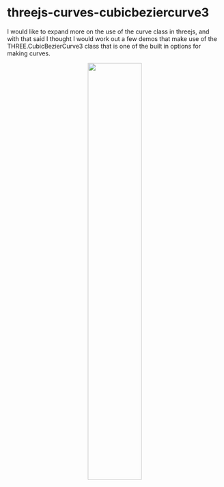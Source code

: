 # threejs-curves-cubicbeziercurve3

I would like to expand more on the use of the curve class in threejs, and with that said I thought I would work out a few demos that make use of the THREE.CubicBezierCurve3 class that is one of the built in options for making curves.



<div align="center">
      <a href="https://www.youtube.com/watch?v=vRyUZF-zscQ">
         <img src="https://img.youtube.com/vi/vRyUZF-zscQ/0.jpg" style="width:50%;">
      </a>
</div>